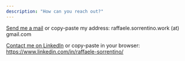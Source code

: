 ```yaml
---
description: "How can you reach out?"
---
```


<a href="mailto:raffaele.sorrentino.work@gmail.com">Send me a mail</a> or copy-paste my address: raffaele.sorrentino.work (at) gmail.com

<a href="https://www.linkedin.com/in/raffaele-sorrentino/">Contact me on LinkedIn</a> or copy-paste in your browser: https://www.linkedin.com/in/raffaele-sorrentino/
